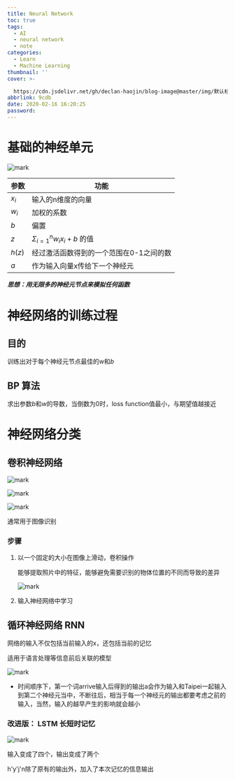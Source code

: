 ```yaml
---
title: Neural Network
toc: true
tags:
  - AI
  - neural network
  - note
categories:
  - Learn
  - Machine Learning
thumbnail: ''
cover: >-

  https://cdn.jsdelivr.net/gh/declan-haojin/blog-image@master/img/默认标题_公众号封面首图_2020-02-16-0.png
abbrlink: 9cdb
date: 2020-02-16 16:20:25
password:
---
```


# 基础的神经单元

![mark](http://q56w84vfa.bkt.clouddn.com/blog/20200216/L5bW7qeTtSJD.png)

| 参数   | 功能                                    |
| ------ | --------------------------------------- |
| $x_i$  | 输入的n维度的向量                       |
| $w_i$  | 加权的系数                              |
| $b$    | 偏置                                    |
| $z$    | $\Sigma_{i=1}^{n} w_ix_i+b$ 的值        |
| $h(z)$ | 经过激活函数得到的一个范围在0-1之间的数 |
| $a$    | 作为输入向量x传给下一个神经元           |


<!--more-->

***思想：用无限多的神经元节点来模拟任何函数***

# 神经网络的训练过程

## 目的

训练出对于每个神经元节点最佳的$w$和$b$

## BP 算法

求出参数$b$和$w$的导数，当倒数为0时，loss function值最小，与期望值越接近

# 神经网络分类

## 卷积神经网络

![mark](http://q56w84vfa.bkt.clouddn.com/blog/20200216/I8hKFTyF1dVY.png)

![mark](http://q56w84vfa.bkt.clouddn.com/blog/20200216/mhBgvlpzRURJ.png)

![mark](http://q56w84vfa.bkt.clouddn.com/blog/20200216/4kiRPQqu2o7k.png)

通常用于图像识别

### 步骤

1. 以一个固定的大小在图像上滑动，卷积操作

   能够提取照片中的特征，能够避免需要识别的物体位置的不同而导致的差异

   ![mark](http://q56w84vfa.bkt.clouddn.com/blog/20200216/ybtdVgOTb1BR.png)

2. 输入神经网络中学习

## 循环神经网络 RNN

网络的输入不仅包括当前输入的x，还包括当前的记忆

适用于语言处理等信息前后关联的模型

![mark](http://q56w84vfa.bkt.clouddn.com/blog/20200216/HI1AUowbB3m7.png)

- 时间顺序下，第一个词arrive输入后得到的输出a会作为输入和Taipei一起输入到第二个神经元当中，不断往后，相当于每一个神经元的输出都要考虑之前的输入，当然，输入的越早产生的影响就会越小

### 改进版： LSTM 长短时记忆

![mark](http://q56w84vfa.bkt.clouddn.com/blog/20200216/FzMDRdYsLgID.png)

输入变成了四个，输出变成了两个

h'y'j'n除了原有的输出外，加入了本次记忆的信息输出
